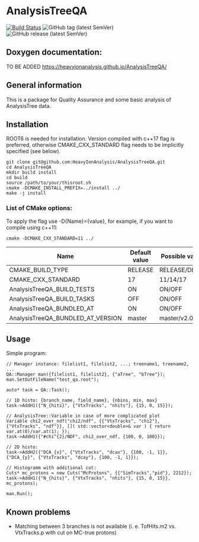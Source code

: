 # AnalysisTreeQA
[![Build Status](https://travis-ci.com/HeavyIonAnalysis/AnalysisTreeQA.svg?branch=master)](https://travis-ci.com/HeavyIonAnalysis/AnalysisTreeQA)
![GitHub tag (latest SemVer)](https://img.shields.io/github/v/tag/HeavyIonAnalysis/AnalysisTreeQA?sort=semver)
![GitHub release (latest SemVer)](https://img.shields.io/github/v/release/HeavyIonAnalysisQA/AnalysisTree)

## Doxygen documentation:

TO BE ADDED
https://heavyionanalysis.github.io/AnalysisTreeQA/

## General information

This is a package for Quality Assurance and some basic analysis of AnalysisTree data.

## Installation

ROOT6 is needed for installation. Version compiled with c++17 flag is preferred, otherwise CMAKE_CXX_STANDARD flag needs to be implicitly specified (see below).

    git clone git@github.com:HeavyIonAnalysis/AnalysisTreeQA.git
    cd AnalysisTreeQA
    mkdir build install
    cd build
    source /path/to/your/thisroot.sh
    cmake -DCMAKE_INSTALL_PREFIX=../install ../
    make -j install

### List of CMake options:

To apply the flag use -D{Name}={value}, for example, if you want to compile using c++11:

    cmake -DCMAKE_CXX_STANDARD=11 ../

| Name  | Default value | Possible values |
| ------------- | ------------- | ---------- |
| CMAKE_BUILD_TYPE  | RELEASE  | RELEASE/DEBUG |
| CMAKE_CXX_STANDARD  | 17  | 11/14/17 |
| AnalysisTreeQA_BUILD_TESTS  | ON  | ON/OFF |
| AnalysisTreeQA_BUILD_TASKS  | OFF  | ON/OFF |
| AnalysisTreeQA_BUNDLED_AT  | ON  | ON/OFF |
| AnalysisTreeQA_BUNDLED_AT_VERSION  | master  | master/v2.0.1/... |

## Usage

Simple program: 

    // Manager instance: filelist1, filelist2, ...; treename1, treename2, ...
    QA::Manager man({filelist1, filelist2}, {"aTree", "bTree"}); 
    man.SetOutFileName("test_qa.root");

    auto* task = QA::Task();

    // 1D histo: {branch_name, field_name}, {nbins, min, max}
    task->AddH1({"N_{hits}", {"VtxTracks", "nhits"}, {15, 0, 15}}); 

    // AnalysisTree::Variable in case of more complicated plot
    Variable chi2_over_ndf("chi2/ndf", {{"VtxTracks", "chi2"}, {"VtxTracks", "ndf"}}, []( std::vector<double>& var ) { return var.at(0)/var.at(1); });
    task->AddH1({"#chi^{2}/NDF", chi2_over_ndf, {100, 0, 100}}); 

    // 2D histo:
    task->AddH2({"DCA_{x}", {"VtxTracks", "dcax"}, {100, -1, 1}}, {"DCA_{y}", {"VtxTracks", "dcay"}, {100, -1, 1}}); 

    // Histogramm with additional cut:
    Cuts* mc_protons = new Cuts("McProtons", {{"SimTracks","pid"}, 2212});
    task->AddH1({"N_{hits}", {"VtxTracks", "nhits"}, {15, 0, 15}}, mc_protons); 

    man.Run();

## Known problems

 - Matching between 3 branches is not available (i. e. TofHits.m2 vs. VtxTracks.p with cut on MC-true protons) 
